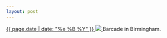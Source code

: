 ```yaml
---
layout: post
---
```


<p>
  <a href="/406">
    <time>{{ page.date | date: "%e %B %Y" }}</time>
    <img src="https://s3.amazonaws.com/life.aaronjgreenberg.com/406.jpg">
  </a>
  Barcade in Birmingham.
</p>
